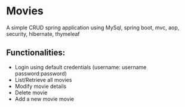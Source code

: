 # Movies

A simple CRUD spring application using MySql, spring boot, mvc, aop, security, hibernate, thymeleaf

## Functionalities:

* Login using default credentials (username: username password:password)
* List/Retrieve all movies
* Modify movie details
* Delete movie
* Add a new movie movie
